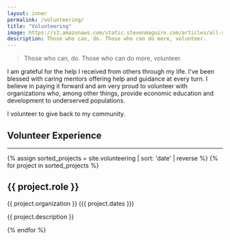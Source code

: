 ```yaml
---
layout: inner
permalink: /volunteering/
title: "Volunteering"
image: https://s3.amazonaws.com/static.stevenmaguire.com/articles/all-stars-talent-show.jpg
description: Those who can, do. Those who can do more, volunteer.
---
```


<div class="col-sm-10 col-sm-offset-1">
    <blockquote>
        <p>Those who can, do. Those who can do more, volunteer.</p>
    </blockquote>
    <p>I am grateful for the help I received from others through my life. I've been blessed with caring mentors offering help and guidance at every turn. I believe in paying it forward and am very proud to volunteer with organizations who, among other things, provide economic education and development to underserved populations.</p>
    <p>I volunteer to give back to my community.</p>
</div>
<div class="col-sm-10 col-sm-offset-1 text-center">
    <h2>Volunteer Experience</h2>
    <hr>
</div>
{% assign sorted_projects = site.volunteering | sort: 'date' | reverse %}
{% for project in sorted_projects %}
<div class="col-sm-10 col-sm-offset-1 text-center">
    <div class="theatre project">
    <h2>{{ project.role }}</h2>
    <p>{{ project.organization }} ({{ project.dates }})</p>
    <p>{{ project.description }}</p>
    </div>
</div>
<script type="application/ld+json">
{
    "@context": "http://schema.org",
    "@type": "Person",
    "image": "https://s3.amazonaws.com/static.stevenmaguire.com/headshot-201603.jpg",
    "jobTitle": "{{project.role}}",
    "name": "{{site.title}}",
    "worksFor": {
        "@type": "Organization",
        "name": "{{ project.organization }}"
    },
    "description": "{{ project.description }}"
}
</script>
{% endfor %}



